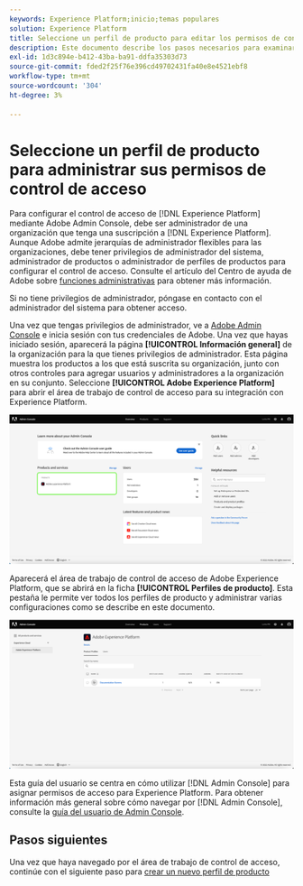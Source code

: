 ```yaml
---
keywords: Experience Platform;inicio;temas populares
solution: Experience Platform
title: Seleccione un perfil de producto para editar los permisos de control de acceso
description: Este documento describe los pasos necesarios para examinar el espacio de trabajo de control de acceso. Para configurar el control de acceso de Experience Platform a través de Adobe Admin Console, debe ser administrador de una organización que tenga una suscripción a Experience Platform.
exl-id: 1d3c894e-b412-43ba-ba91-ddfa35303d73
source-git-commit: fded2f25f76e396cd49702431fa40e8e4521ebf8
workflow-type: tm+mt
source-wordcount: '304'
ht-degree: 3%

---
```


# Seleccione un perfil de producto para administrar sus permisos de control de acceso

Para configurar el control de acceso de [!DNL Experience Platform] mediante Adobe Admin Console, debe ser administrador de una organización que tenga una suscripción a [!DNL Experience Platform]. Aunque Adobe admite jerarquías de administrador flexibles para las organizaciones, debe tener privilegios de administrador del sistema, administrador de productos o administrador de perfiles de productos para configurar el control de acceso. Consulte el artículo del Centro de ayuda de Adobe sobre [funciones administrativas](https://helpx.adobe.com/es/enterprise/using/admin-roles.html) para obtener más información.

Si no tiene privilegios de administrador, póngase en contacto con el administrador del sistema para obtener acceso.

Una vez que tengas privilegios de administrador, ve a [Adobe Admin Console](https://adminconsole.adobe.com) e inicia sesión con tus credenciales de Adobe. Una vez que hayas iniciado sesión, aparecerá la página **[!UICONTROL Información general]** de la organización para la que tienes privilegios de administrador. Esta página muestra los productos a los que está suscrita su organización, junto con otros controles para agregar usuarios y administradores a la organización en su conjunto. Seleccione **[!UICONTROL Adobe Experience Platform]** para abrir el área de trabajo de control de acceso para su integración con Experience Platform.

![seleccionar-producto](../images/select-product.png)

Aparecerá el área de trabajo de control de acceso de Adobe Experience Platform, que se abrirá en la ficha **[!UICONTROL Perfiles de producto]**. Esta pestaña le permite ver todos los perfiles de producto y administrar varias configuraciones como se describe en este documento.

![select-product-profile](../images/select-product-profile.png)

Esta guía del usuario se centra en cómo utilizar [!DNL Admin Console] para asignar permisos de acceso para Experience Platform. Para obtener información más general sobre cómo navegar por [!DNL Admin Console], consulte la [guía del usuario de Admin Console](https://helpx.adobe.com/es/enterprise/using/admin-console.html).

## Pasos siguientes

Una vez que haya navegado por el área de trabajo de control de acceso, continúe con el siguiente paso para [crear un nuevo perfil de producto](create-profile.md)

